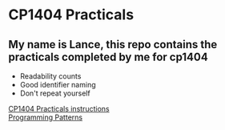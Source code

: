 # CP1404 Practicals

## My name is Lance, this repo contains the practicals completed by me for cp1404

- Readability counts
- Good identifier naming
- Don't repeat yourself

[CP1404 Practicals instructions](https://github.com/CP1404/Practicals/tree/master#readme)\
[Programming Patterns](https://github.com/CP1404/Starter/wiki/Programming-Patterns)